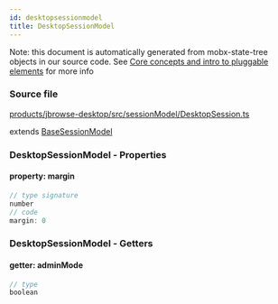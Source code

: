 ```yaml
---
id: desktopsessionmodel
title: DesktopSessionModel
---
```


Note: this document is automatically generated from mobx-state-tree objects in
our source code. See
[Core concepts and intro to pluggable elements](/docs/developer_guide/) for more
info

### Source file

[products/jbrowse-desktop/src/sessionModel/DesktopSession.ts](https://github.com/GMOD/jbrowse-components/blob/main/products/jbrowse-desktop/src/sessionModel/DesktopSession.ts)

extends [BaseSessionModel](../basesessionmodel)

### DesktopSessionModel - Properties

#### property: margin

```js
// type signature
number
// code
margin: 0
```

### DesktopSessionModel - Getters

#### getter: adminMode

```js
// type
boolean
```
